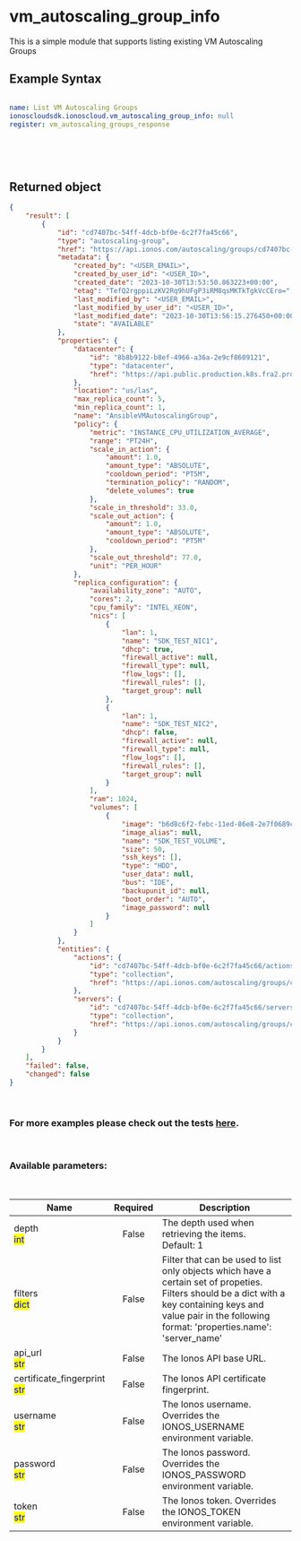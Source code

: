 # vm_autoscaling_group_info

This is a simple module that supports listing existing VM Autoscaling Groups

## Example Syntax


```yaml

name: List VM Autoscaling Groups
ionoscloudsdk.ionoscloud.vm_autoscaling_group_info: null
register: vm_autoscaling_groups_response

```

&nbsp;

&nbsp;
## Returned object
```json
{
    "result": [
        {
            "id": "cd7407bc-54ff-4dcb-bf0e-6c2f7fa45c66",
            "type": "autoscaling-group",
            "href": "https://api.ionos.com/autoscaling/groups/cd7407bc-54ff-4dcb-bf0e-6c2f7fa45c66",
            "metadata": {
                "created_by": "<USER_EMAIL>",
                "created_by_user_id": "<USER_ID>",
                "created_date": "2023-10-30T13:53:50.863223+00:00",
                "etag": "TefQ2rgppiLzKV2Rq9hUFgP3iRM8qsMKTkTgkVcCEro=",
                "last_modified_by": "<USER_EMAIL>",
                "last_modified_by_user_id": "<USER_ID>",
                "last_modified_date": "2023-10-30T13:56:15.276450+00:00",
                "state": "AVAILABLE"
            },
            "properties": {
                "datacenter": {
                    "id": "8b8b9122-b8ef-4966-a36a-2e9cf8609121",
                    "type": "datacenter",
                    "href": "https://api.public.production.k8s.fra2.profitbricks.net/cloudapi/v6/datacenters/8b8b9122-b8ef-4966-a36a-2e9cf8609121"
                },
                "location": "us/las",
                "max_replica_count": 5,
                "min_replica_count": 1,
                "name": "AnsibleVMAutoscalingGroup",
                "policy": {
                    "metric": "INSTANCE_CPU_UTILIZATION_AVERAGE",
                    "range": "PT24H",
                    "scale_in_action": {
                        "amount": 1.0,
                        "amount_type": "ABSOLUTE",
                        "cooldown_period": "PT5M",
                        "termination_policy": "RANDOM",
                        "delete_volumes": true
                    },
                    "scale_in_threshold": 33.0,
                    "scale_out_action": {
                        "amount": 1.0,
                        "amount_type": "ABSOLUTE",
                        "cooldown_period": "PT5M"
                    },
                    "scale_out_threshold": 77.0,
                    "unit": "PER_HOUR"
                },
                "replica_configuration": {
                    "availability_zone": "AUTO",
                    "cores": 2,
                    "cpu_family": "INTEL_XEON",
                    "nics": [
                        {
                            "lan": 1,
                            "name": "SDK_TEST_NIC1",
                            "dhcp": true,
                            "firewall_active": null,
                            "firewall_type": null,
                            "flow_logs": [],
                            "firewall_rules": [],
                            "target_group": null
                        },
                        {
                            "lan": 1,
                            "name": "SDK_TEST_NIC2",
                            "dhcp": false,
                            "firewall_active": null,
                            "firewall_type": null,
                            "flow_logs": [],
                            "firewall_rules": [],
                            "target_group": null
                        }
                    ],
                    "ram": 1024,
                    "volumes": [
                        {
                            "image": "b6d8c6f2-febc-11ed-86e8-2e7f0689c849",
                            "image_alias": null,
                            "name": "SDK_TEST_VOLUME",
                            "size": 50,
                            "ssh_keys": [],
                            "type": "HDD",
                            "user_data": null,
                            "bus": "IDE",
                            "backupunit_id": null,
                            "boot_order": "AUTO",
                            "image_password": null
                        }
                    ]
                }
            },
            "entities": {
                "actions": {
                    "id": "cd7407bc-54ff-4dcb-bf0e-6c2f7fa45c66/actions",
                    "type": "collection",
                    "href": "https://api.ionos.com/autoscaling/groups/cd7407bc-54ff-4dcb-bf0e-6c2f7fa45c66/actions"
                },
                "servers": {
                    "id": "cd7407bc-54ff-4dcb-bf0e-6c2f7fa45c66/servers",
                    "type": "collection",
                    "href": "https://api.ionos.com/autoscaling/groups/cd7407bc-54ff-4dcb-bf0e-6c2f7fa45c66/servers"
                }
            }
        }
    ],
    "failed": false,
    "changed": false
}

```

&nbsp;
### For more examples please check out the tests [here](https://github.com/ionos-cloud/module-ansible/tree/master/tests/vm-autoscaling).

&nbsp;
### Available parameters:
&nbsp;

<table data-full-width="true">
  <thead>
    <tr>
      <th width="22.8vw">Name</th>
      <th width="10.8vw" align="center">Required</th>
      <th>Description</th>
    </tr>
  </thead>
  <tbody>
  <tr>
  <td>depth<br/><mark style="color:blue;">int</mark></td>
  <td align="center">False</td>
  <td>The depth used when retrieving the items.<br />Default: 1</td>
  </tr>
  <tr>
  <td>filters<br/><mark style="color:blue;">dict</mark></td>
  <td align="center">False</td>
  <td>Filter that can be used to list only objects which have a certain set of propeties. Filters should be a dict with a key containing keys and value pair in the following format: 'properties.name': 'server_name'</td>
  </tr>
  <tr>
  <td>api_url<br/><mark style="color:blue;">str</mark></td>
  <td align="center">False</td>
  <td>The Ionos API base URL.</td>
  </tr>
  <tr>
  <td>certificate_fingerprint<br/><mark style="color:blue;">str</mark></td>
  <td align="center">False</td>
  <td>The Ionos API certificate fingerprint.</td>
  </tr>
  <tr>
  <td>username<br/><mark style="color:blue;">str</mark></td>
  <td align="center">False</td>
  <td>The Ionos username. Overrides the IONOS_USERNAME environment variable.</td>
  </tr>
  <tr>
  <td>password<br/><mark style="color:blue;">str</mark></td>
  <td align="center">False</td>
  <td>The Ionos password. Overrides the IONOS_PASSWORD environment variable.</td>
  </tr>
  <tr>
  <td>token<br/><mark style="color:blue;">str</mark></td>
  <td align="center">False</td>
  <td>The Ionos token. Overrides the IONOS_TOKEN environment variable.</td>
  </tr>
  </tbody>
</table>
